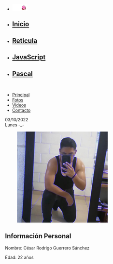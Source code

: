 <!DOCTYPE html>
<html lang="en">
<head>
    <link rel="shortcut icon" href="img/icono.png">
    <link rel="stylesheet" href="miestilos.css">
    <meta http-equiv="Content-Type" content="text/html; charset=utf-8">
    <meta name="viewport" content="width=device-width, initial-scale=1">
</head>
<body background="img/3.jpg">
    <nav id="menuprincipal">
    <div>
        <ul>
            <li>
                <img src="img\Kirby-02.gif" width="50" alt="request image">
            </li>
            <li>
                <a href="index.php"><h2>Inicio</h2></a>
            </li>
            <li>
                <a href="reticula.php"><h2>Reticula</h2></a>
            </li>
            <li>
                <a href="JavaScript.php"><h2>JavaScript</h2></a>
            </li>
            <li>
                <a href="pascal.php"><h2>Pascal</h2></a>
            </li>
        </ul>
    </div>
    </nav>
    <br />
    <div class="container">
        <div class="row">
          
<nav id="menuprincipal">
<div>
<ul>
<li><a href="index.html">Principal</a></li>
<li><a href="fotos.html">Fotos</a></li>
<li><a href="videos.html">Videos</a></li>
<li><a href="contacto.html">Contacto</a></li>
</ul>
</div>
</nav>
<main>
<div>
<section id="articulosprincipales">
<article>
<time datetime="03/10/2022" pubdate>
<div class="numerodia">03/10/2022</div>
<div class="nombredia">Lunes -_-</div>
</time>
<figure>
<img src="img/foto.jpg" width="300" height="300" >
</figure>
</article>
</section>
<aside id="infoadicional">
<h1>Información Personal</h1>
<p>Nombre: César Rodrigo Guerrero Sánchez</p>
<p>Edad: 22 años</p>
</aside>
<div class="recuperar"></div>
</div>
</main>
<footer id="pielogo">
